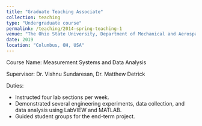 ```yaml
---
title: "Graduate Teaching Associate"
collection: teaching
type: "Undergraduate course"
permalink: /teaching/2014-spring-teaching-1
venue: "The Ohio State University, Department of Mechanical and Aerospace Engineering"
date: 2019
location: "Columbus, OH, USA"
---
```


Course Name: Measurement Systems and Data Analysis

Supervisor: Dr. Vishnu Sundaresan, Dr. Matthew Detrick

Duties: 
 * Instructed four lab sections per week.
 * Demonstrated several engineering experiments, data collection, and data analysis using LabVIEW and MATLAB.
 * Guided student groups for the end-term project.
